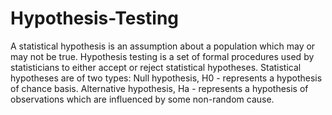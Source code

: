 # Hypothesis-Testing
A statistical hypothesis is an assumption about a population which may or may not be true. Hypothesis testing is a set of formal procedures used by statisticians to either accept or reject statistical hypotheses. Statistical hypotheses are of two types:  Null hypothesis, H0 - represents a hypothesis of chance basis.  Alternative hypothesis, Ha - represents a hypothesis of observations which are influenced by some non-random cause.
